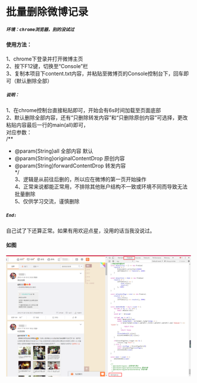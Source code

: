 # 批量删除微博记录  

##### `环境：chrome浏览器，别的没试过`  
#### 使用方法：  
1、chrome下登录并打开微博主页  
2、按下F12键，切换至“Console”栏  
3、复制本项目下content.txt内容，并粘贴至微博页的Console控制台下，回车即可（默认删除全部）  

##### `说明：`  
1、在chrome控制台直接粘贴即可，开始会有6s时间加载至页面底部  
2、默认删除全部内容，还有“只删除转发内容”和“只删除原创内容”可选择，更改粘贴内容最后一行的main(all)即可，  
对应参数：  
/**  
 * @param{String}all 全部内容 默认  
 * @param{String}originalContentDrop 原创内容  
 * @param{String}forwardContentDrop 转发内容  
 */  
3、逻辑是从前往后删的，所以应在微博的第一页开始操作  
4、正常来说都能正常用，不排除其他账户结构不一致或环境不同而导致无法批量删除  
5、仅供学习交流，谨慎删除  

##### `End:`  
自己试了下还算正常。如果有用欢迎点星，没用的话当我没说过。  

#### 如图  
![](/screen/example.png "界面")  
